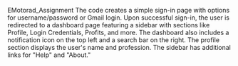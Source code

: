  EMotorad_Assignment
 The code creates a simple sign-in page with options for username/password or Gmail login. Upon successful sign-in, the user is redirected to a dashboard page featuring a sidebar with sections like Profile, Login Credentials, Profits, and more. The dashboard also includes a notification icon on the top left and a search bar on the right. The profile section displays the user's name and profession. The sidebar has additional links for "Help" and "About."
